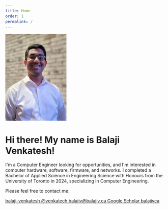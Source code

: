 ```yaml
---
title: Home
order: 1
permalink: /
---
```


<div class="clearfix mb-3">
    <img class="placeholder rounded float-md-start me-3 mb-3" src="/assets/bv.jpeg" style="width:12rem; height:17rem;" alt="Photo of Balaji Venkatesh">
    <h1> Hi there! My name is Balaji Venkatesh! </h1>
    <p class="lead"> I'm a Computer Engineer looking for opportunities, and I'm interested in computer hardware, software, firmware, and networks. I completed a Bachelor of Applied Science in Engineering Science with Honours from the University of Toronto in 2024, specializing in Computer Engineering. </p>
    <p class="lead"> Please feel free to contact me: </p>
    <a href="https://github.com/balaji-venkatesh/" class="mb-1 btn btn-lg btn-primary"><i class="bi bi-github"></i> balaji-venkatesh </a>
    <a href="https://discord.com/users/432850176915275779" class="mb-1 btn btn-lg btn-primary"><i class="bi bi-discord"></i> @venkatech </a>
    <a href="mailto:balajiv@balajiv.ca" class="mb-1 btn btn-lg btn-primary"><i class="bi bi-envelope-fill"></i> balajiv@balajiv.ca </a>
    <a href="https://scholar.google.com/citations?user=5_CuemEAAAAJ" class="mb-1 btn btn-lg btn-primary"><i class="bi bi-mortarboard-fill"></i> Google Scholar </a>
    <a href="https://www.linkedin.com/in/balajivca/" class="mb-1 btn btn-lg btn-primary"><i class="bi bi-linkedin"></i> balajivca </a>
</div>
